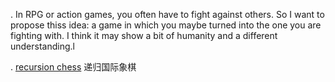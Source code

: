 . In RPG or action games, you often have to fight against others. So I want to propose thiss idea: a game in which you maybe turned into the one you are fighting with. I think it may show a bit of humanity and a different understanding.l

 
. [recursion chess](http://jdh.hamkins.org/what-is-the-game-of-recursive-chess/)
递归国际象棋

